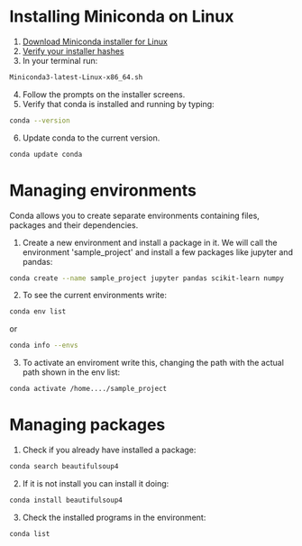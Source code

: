 # Installing Miniconda on Linux

1. [Download Miniconda installer for Linux](https://docs.conda.io/en/latest/miniconda.html#linux-installers)
2. [Verify your installer hashes](https://docs.conda.io/projects/conda/en/latest/user-guide/install/download.html#hash-verification) 
3. In your terminal run:

```bash
Miniconda3-latest-Linux-x86_64.sh
```

4. Follow the prompts on the installer screens.
5. Verify that conda is installed and running by typing:

```bash
conda --version
```

6. Update conda to the current version.

```bash
conda update conda
```

# Managing environments

Conda allows you to create separate environments containing files, packages and their dependencies.

1. Create a new environment and install a package in it. We will call the environment 'sample_project' and install a few packages like jupyter and pandas:

```bash
conda create --name sample_project jupyter pandas scikit-learn numpy
```

2. To see the current environments write:

```bash
conda env list
```

or

```bash
conda info --envs
```

3. To activate an enviroment write this, changing the path with the actual path shown in the env list:

```bash
conda activate /home..../sample_project 
```

# Managing packages

1. Check if you already have installed a package:

```bash
conda search beautifulsoup4
```

2. If it is not install you can install it doing:

```bash 
conda install beautifulsoup4
```

3. Check the installed programs in the environment:

```bash
conda list
```